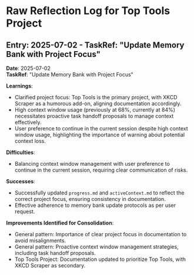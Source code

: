 # Raw Reflection Log for Top Tools Project

## Entry: 2025-07-02 - TaskRef: "Update Memory Bank with Project Focus"

**Date**: 2025-07-02  
**TaskRef**: "Update Memory Bank with Project Focus"

**Learnings**:

- Clarified project focus: Top Tools is the primary project, with XKCD Scraper as a humorous add-on, aligning
  documentation accordingly.
- High context window usage (previously at 68%, currently at 84%) necessitates proactive task handoff proposals to
  manage context effectively.
- User preference to continue in the current session despite high context window usage, highlighting the importance of
  warning about potential context loss.

**Difficulties**:

- Balancing context window management with user preference to continue in the current session, requiring clear
  communication of risks.

**Successes**:

- Successfully updated `progress.md` and `activeContext.md` to reflect the correct project focus, ensuring consistency
  in documentation.
- Effective adherence to memory bank update protocols as per user request.

**Improvements Identified for Consolidation**:

- General pattern: Importance of clear project focus in documentation to avoid misalignments.
- General pattern: Proactive context window management strategies, including task handoff proposals.
- Top Tools Project: Documentation updated to prioritize Top Tools, with XKCD Scraper as secondary.
